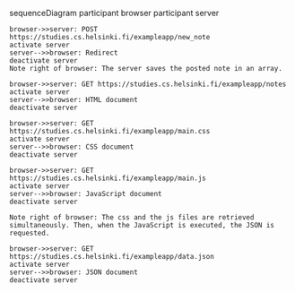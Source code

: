 sequenceDiagram
    participant browser
    participant server

    browser->>server: POST https://studies.cs.helsinki.fi/exampleapp/new_note
    activate server
    server-->>browser: Redirect
    deactivate server
    Note right of browser: The server saves the posted note in an array.

    browser->>server: GET https://studies.cs.helsinki.fi/exampleapp/notes
    activate server
    server-->>browser: HTML document
    deactivate server

    browser->>server: GET https://studies.cs.helsinki.fi/exampleapp/main.css
    activate server
    server-->>browser: CSS document
    deactivate server

    browser->>server: GET https://studies.cs.helsinki.fi/exampleapp/main.js
    activate server
    server-->>browser: JavaScript document
    deactivate server

    Note right of browser: The css and the js files are retrieved simultaneously. Then, when the JavaScript is executed, the JSON is requested.

    browser->>server: GET https://studies.cs.helsinki.fi/exampleapp/data.json
    activate server
    server-->>browser: JSON document
    deactivate server
